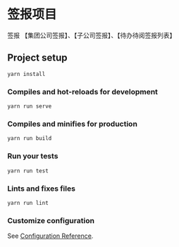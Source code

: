 <!--
 * @Descripttion: 
 * @Author: pengpeng
 * @Date: 2021-03-25 11:43:33
 * @LastEditors: pengpeng
 * @LastEditTime: 2021-04-14 17:36:52
-->
# 签报项目

签报 【集团公司签报】、【子公司签报】、【待办待阅签报列表】

## Project setup
```
yarn install
```

### Compiles and hot-reloads for development
```
yarn run serve
```

### Compiles and minifies for production
```
yarn run build
```

### Run your tests
```
yarn run test
```

### Lints and fixes files
```
yarn run lint
```

### Customize configuration
See [Configuration Reference](https://cli.vuejs.org/config/).
